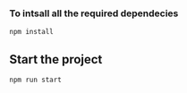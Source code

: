 ### To intsall all the required dependecies

```
npm install
```

## Start the project

```
npm run start
```
